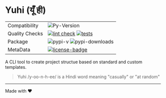 # Yuhi (यूँ ही)

|                |                                                              |
|----------------|--------------------------------------------------------------|
| Compatibility  | ![Py-Version]                                                |
| Quality Checks | [![lint check][precommit-badge]]() [![tests][tests-badge]]() |
| Package        | ![pypi-v] ![pypi-downloads]                                  |
| MetaData       | [![license-badge]][license]                                  |                                                                                                                                                                                           

A CLI tool to create project structue based on standard and custom templates.
> Yuhi /y-oo-n-h-ee/ is a Hindi word meaning "casually" or "at random"

---
Made with :heart:

[precommit-badge]: https://github.com/rsb-23/yuhi/actions/workflows/pre-commit.yml/badge.svg
[tests-badge]: https://github.com/rsb-23/yuhi/actions/workflows/test.yml/badge.svg
[license]: https://github.com/rsb-23/yuhi/blob/main/LICENSE
[license-badge]: https://img.shields.io/badge/License-MIT-blue.svg
[pypi-downloads]: https://img.shields.io/pypi/dm/yuhi?label=Downloads
[pypi-v]: https://img.shields.io/pypi/v/yuhi?label=latest
[py-version]: https://img.shields.io/pypi/pyversions/yuhi

